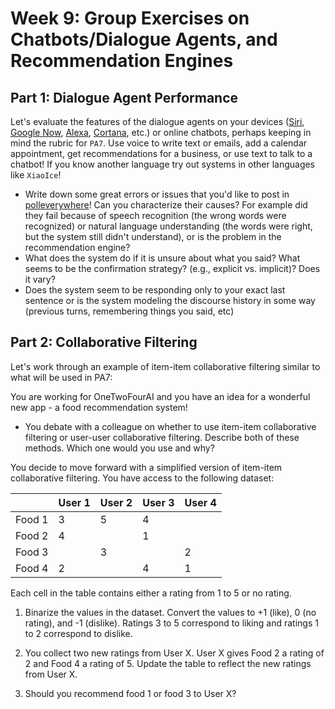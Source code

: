 # Week 9: Group Exercises on Chatbots/Dialogue Agents, and Recommendation Engines

## Part 1: Dialogue Agent Performance

Let's evaluate the features of the dialogue agents on your devices ([Siri](https://support.apple.com/guide/iphone/use-siri-iph83aad8922/ios), [Google Now](https://assistant.google.com/), [Alexa](https://alexa.amazon.com/), [Cortana](https://www.microsoft.com/en-us/cortana), etc.) or online chatbots, perhaps keeping in mind the rubric for `PA7`. 
Use voice to write text or emails, add a calendar appointment, get recommendations for a business, or use text to talk to a chatbot! If you know another language try out systems in other languages like `XiaoIce`! 

* Write down some great errors or issues that you'd like to post in [polleverywhere](https://pollev.com/danjurafsky451)! 
  Can you characterize their causes? 
  For example did they fail because of speech recognition (the wrong words were recognized) or natural language understanding (the words were right, but the system still didn't understand), or is the problem in the recommendation engine? 
* What does the system do if it is unsure about what you said? What seems to be the confirmation strategy? (e.g., explicit vs. implicit)? 
  Does it vary?
* Does the system seem to be responding only to your exact last sentence or is the system modeling the discourse history in some way (previous turns, remembering things you said, etc)

## Part 2: Collaborative Filtering

Let's work through an example of item-item collaborative filtering similar to what will be used in PA7:

You are working for OneTwoFourAI and you have an idea for a wonderful new app - a food recommendation system! 

* You debate with a colleague on whether to use item-item collaborative filtering or user-user collaborative filtering. Describe both of these methods. Which one would you use and why?

You decide to move forward with a simplified version of item-item collaborative filtering. You have access to the following dataset: 


|        | User 1 | User 2 | User 3 | User 4 |
|--------|--------|--------|--------|--------|
| Food 1 | 3      | 5      | 4      |        |
| Food 2 | 4      |        | 1      |        |
| Food 3 |        | 3      |        | 2      |
| Food 4 | 2      |        | 4      | 1      |

Each cell in the table contains either a rating from 1 to 5 or no rating. 


1. Binarize the values in the dataset. Convert the values to +1 (like), 0 (no rating), and -1 (dislike). Ratings 3 to 5 correspond to liking and ratings 1 to 2 correspond to dislike. 

2. You collect two new ratings from User X. User X gives Food 2 a rating of 2 and Food 4 a rating of 5. Update the table to reflect the new ratings from User X. 

3. Should you recommend food 1 or food 3 to User X?
